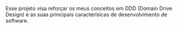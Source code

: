 Esse projeto visa reforçar os meus conceitos em DDD (Domain Drive Design) e as suas principais caracterísicas de desenvolvimento de software.
